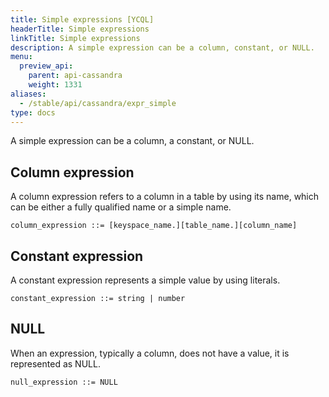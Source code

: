 ```yaml
---
title: Simple expressions [YCQL]
headerTitle: Simple expressions
linkTitle: Simple expressions
description: A simple expression can be a column, constant, or NULL.
menu:
  preview_api:
    parent: api-cassandra
    weight: 1331
aliases:
  - /stable/api/cassandra/expr_simple
type: docs
---
```


A simple expression can be a column, a constant, or NULL.

## Column expression

A column expression refers to a column in a table by using its name, which can be either a fully qualified name or a simple name.

```
column_expression ::= [keyspace_name.][table_name.][column_name]
```

## Constant expression

A constant expression represents a simple value by using literals.

```
constant_expression ::= string | number
```

## NULL

When an expression, typically a column, does not have a value, it is represented as NULL.

```
null_expression ::= NULL
```

